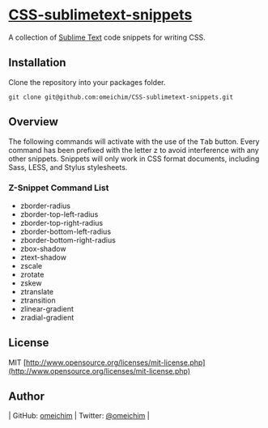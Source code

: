[CSS-sublimetext-snippets](http://github.com/omeichim/CSS-sublimetext-snippets)
========================================

A collection of [Sublime Text](http://sublimetext.com) code snippets for writing CSS.

## Installation

Clone the repository into your packages folder.

    git clone git@github.com:omeichim/CSS-sublimetext-snippets.git

## Overview

The following commands will activate with the use of the <kbd>Tab</kbd> button. Every command has been prefixed with the letter z to avoid interference with any other snippets. Snippets will only work in CSS format documents, including Sass, LESS, and Stylus stylesheets.

### Z-Snippet Command List ###

* zborder-radius
* zborder-top-left-radius
* zborder-top-right-radius
* zborder-bottom-left-radius
* zborder-bottom-right-radius
* zbox-shadow
* ztext-shadow
* zscale
* zrotate
* zskew
* ztranslate
* ztransition
* zlinear-gradient
* zradial-gradient

## License
MIT [http://www.opensource.org/licenses/mit-license.php](http://www.opensource.org/licenses/mit-license.php)

## Author

| GitHub: [omeichim](http://github.com/omeichim) | Twitter: [@omeichim](http://twitter.com/omeichim) | 